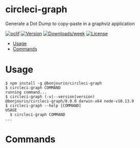 circleci-graph
==============

Generate a Dot Dump to copy-paste in a graphviz application

[![oclif](https://img.shields.io/badge/cli-oclif-brightgreen.svg)](https://oclif.io)
[![Version](https://img.shields.io/npm/v/@bonjourio/circleci-graph.svg)](https://npmjs.org/package/@bonjourio/circleci-graph)
[![Downloads/week](https://img.shields.io/npm/dw/@bonjourio/circleci-graph.svg)](https://npmjs.org/package/@bonjourio/circleci-graph)
[![License](https://img.shields.io/npm/l/@bonjourio/circleci-graph.svg)](https://github.com/bonjour/@bonjourio/circleci-graph/blob/master/package.json)

<!-- toc -->
* [Usage](#usage)
* [Commands](#commands)
<!-- tocstop -->
# Usage
<!-- usage -->
```sh-session
$ npm install -g @bonjourio/circleci-graph
$ circleci-graph COMMAND
running command...
$ circleci-graph (-v|--version|version)
@bonjourio/circleci-graph/0.0.0 darwin-x64 node-v10.13.0
$ circleci-graph --help [COMMAND]
USAGE
  $ circleci-graph COMMAND
...
```
<!-- usagestop -->
# Commands
<!-- commands -->

<!-- commandsstop -->

